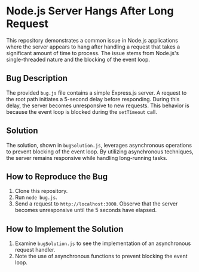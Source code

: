 # Node.js Server Hangs After Long Request

This repository demonstrates a common issue in Node.js applications where the server appears to hang after handling a request that takes a significant amount of time to process.  The issue stems from Node.js's single-threaded nature and the blocking of the event loop.

## Bug Description

The provided `bug.js` file contains a simple Express.js server.  A request to the root path initiates a 5-second delay before responding. During this delay, the server becomes unresponsive to new requests.  This behavior is because the event loop is blocked during the `setTimeout` call.

## Solution

The solution, shown in `bugSolution.js`, leverages asynchronous operations to prevent blocking of the event loop. By utilizing asynchronous techniques, the server remains responsive while handling long-running tasks.

## How to Reproduce the Bug

1. Clone this repository.
2. Run `node bug.js`.
3. Send a request to `http://localhost:3000`. Observe that the server becomes unresponsive until the 5 seconds have elapsed.

## How to Implement the Solution

1. Examine `bugSolution.js` to see the implementation of an asynchronous request handler.
2. Note the use of asynchronous functions to prevent blocking the event loop.